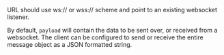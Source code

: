 URL should use ws:// or wss:// scheme and point to an existing websocket listener.

By default, `payload` will contain the data to be sent over, or received from a websocket. The client can be configured to send or receive the entire message object as a JSON formatted string.